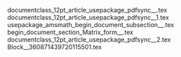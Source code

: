 documentclass_12pt_article_usepackage_pdfsync__.tex
documentclass_12pt_article_usepackage_pdfsync__1.tex
usepackage_amsmath_begin_document_subsection__.tex
begin_document_section_Matrix_form__.tex
documentclass_12pt_article_usepackage_pdfsync__2.tex
Block__360871439720115501.tex